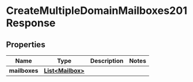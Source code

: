 

# CreateMultipleDomainMailboxes201Response


## Properties

| Name | Type | Description | Notes |
|------------ | ------------- | ------------- | -------------|
|**mailboxes** | [**List&lt;Mailbox&gt;**](Mailbox.md) |  |  |



